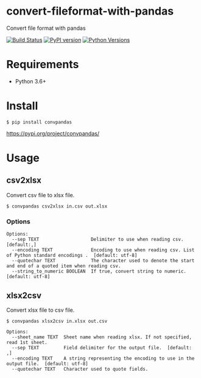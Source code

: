 # convert-fileformat-with-pandas
Convert file format with pandas

[![Build Status](https://travis-ci.org/yuji38kwmt/convpandas.svg?branch=master)](https://travis-ci.org/yuji38kwmt/convpandas)
[![PyPI version](https://badge.fury.io/py/convpandas.svg)](https://badge.fury.io/py/convpandas)
[![Python Versions](https://img.shields.io/pypi/pyversions/convpandas.svg)](https://pypi.org/project/convpandas/)

# Requirements
* Python 3.6+

# Install

```
$ pip install convpandas
```

https://pypi.org/project/convpandas/


# Usage

## csv2xlsx
Convert csv file to xlsx file.

```
$ convpandas csv2xlsx in.csv out.xlsx
```

### Options

```
Options:
  --sep TEXT                   Delimiter to use when reading csv.  [default:,]
  --encoding TEXT              Encoding to use when reading csv. List of Python standard encodings .  [default: utf-8]
  --quotechar TEXT             The character used to denote the start and end of a quoted item when reading csv.
  --string_to_numeric BOOLEAN  If true, convert string to numeric. [default: utf-8]
```

## xlsx2csv
Convert xlsx file to csv file.

```
$ convpandas xlsx2csv in.xlsx out.csv
```


```
Options:
  --sheet_name TEXT  Sheet name when reading xlsx. If not specified, read 1st sheet.
  --sep TEXT         Field delimiter for the output file.  [default: ,]
  --encoding TEXT    A string representing the encoding to use in the output file.  [default: utf-8]
  --quotechar TEXT   Character used to quote fields.
```
